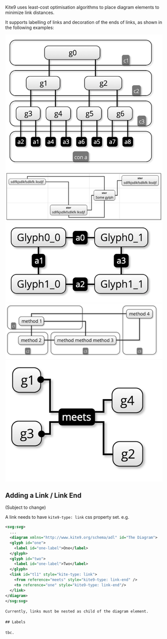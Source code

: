 
Kite9 uses least-cost optimisation algorithms to place diagram elements to minimize link distances.

It supports labelling of links and decoration of the ends of links, as shown in the following examples:

![Link Example 1](images/l1.png)
![Link Example 2](images/l2.png)
![Link Example 3](images/l3.png)
![Link Example 4](images/l4.png)
![Link Example 5](images/l5.png)

## Adding a Link / Link End

(Subject to change)

A link needs to have `kite9-type: link` css property set.  e.g.

```xml
<svg:svg>
  ...
  <diagram xmlns="http://www.kite9.org/schema/adl" id="The Diagram">
  <glyph id="one">
    <label id="one-label">One</label>
  </glyph>
  <glyph id="two">
    <label id="one-label">Two</label>
  </glyph>
  <link id="tl1" style="kite-type: link">
    <from reference="meets" style="kite9-type: link-end" />
    <to reference="one" style="kite9-type: link-end"/>
  </link>
</diagram>
</svg:svg>
 
Currently, links must be nested as child of the diagram element. 

## Labels

tbc.  

